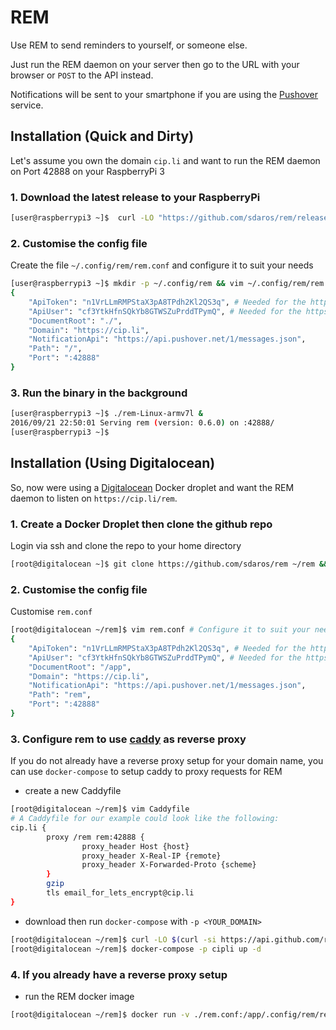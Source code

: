 # REM

Use REM to send reminders to yourself, or someone else.

Just run the REM daemon on your server then go to the URL with your browser or `POST` to the API instead.

Notifications will be sent to your smartphone if you are using the [Pushover](http://pushover.net) service.

## Installation (Quick and Dirty)

Let's assume you own the domain `cip.li` and want to run the REM daemon on Port 42888 on your RaspberryPi 3

### 1. Download the latest release to your RaspberryPi

```bash
[user@raspberrypi3 ~]$  curl -LO "https://github.com/sdaros/rem/releases/download/v0.6.0/rem-Linux-armv7l"
```

### 2. Customise the config file

Create the file `~/.config/rem/rem.conf` and configure it to suit your needs
```bash
[user@raspberrypi3 ~]$ mkdir -p ~/.config/rem && vim ~/.config/rem/rem.conf
{
	"ApiToken": "n1VrLLmRMPStaX3pA8TPdh2Kl2QS3q", # Needed for the https://pushover.net Notification Service
	"ApiUser": "cf3YtkHfnSQkYb8GTWSZuPrddTPymQ", # Needed for the https://pushover.net Notification Service
	"DocumentRoot": "./",
	"Domain": "https://cip.li",
	"NotificationApi": "https://api.pushover.net/1/messages.json",
	"Path": "/",
	"Port": ":42888"
}
```

### 3. Run the binary in the background

```bash
[user@raspberrypi3 ~]$ ./rem-Linux-armv7l &
2016/09/21 22:50:01 Serving rem (version: 0.6.0) on :42888/
[user@raspberrypi3 ~]$
```

## Installation (Using Digitalocean)

So, now were using a [Digitalocean](https://digitalocean.com) Docker droplet and want the REM daemon to listen on `https://cip.li/rem`.

### 1. Create a Docker Droplet then clone the github repo

Login via ssh and clone the repo to your home directory

```bash
[root@digitalocean ~]$ git clone https://github.com/sdaros/rem ~/rem && cd ~/rem
```

### 2. Customise the config file

Customise `rem.conf`

```bash
[root@digitalocean ~/rem]$ vim rem.conf # Configure it to suit your needs
{
	"ApiToken": "n1VrLLmRMPStaX3pA8TPdh2Kl2QS3q", # Needed for the https://pushover.net Notification Service
	"ApiUser": "cf3YtkHfnSQkYb8GTWSZuPrddTPymQ", # Needed for the https://pushover.net Notification Service
	"DocumentRoot": "/app",
	"Domain": "https://cip.li",
	"NotificationApi": "https://api.pushover.net/1/messages.json",
	"Path": "rem",
	"Port": ":42888"
}
```

### 3. Configure rem to use [caddy](https://caddyserver.com) as reverse proxy

If you do not already have a reverse proxy setup for your domain name, you can use `docker-compose` to setup caddy to proxy requests for REM

- create a new Caddyfile

```bash
[root@digitalocean ~/rem]$ vim Caddyfile
# A Caddyfile for our example could look like the following:
cip.li {
        proxy /rem rem:42888 {
                proxy_header Host {host}
                proxy_header X-Real-IP {remote}
                proxy_header X-Forwarded-Proto {scheme}
        }
        gzip
        tls email_for_lets_encrypt@cip.li
}
```
- download then run `docker-compose` with `-p <YOUR_DOMAIN>`

```bash
[root@digitalocean ~/rem]$ curl -LO $(curl -si https://api.github.com/repos/docker/compose/releases/latest | grep -oP 'http[^"]+'"`uname -s`"-"`uname -m`") > /usr/local/bin/docker-compose && chmod +x /usr/local/bin/docker-compose
[root@digitalocean ~/rem]$ docker-compose -p cipli up -d
```

### 4. If you already have a reverse proxy setup

- run the REM docker image

```bash
[root@digitalocean ~/rem]$ docker run -v ./rem.conf:/app/.config/rem/rem.conf -d -p 42888:42888 --name rem sdaros/rem
```

